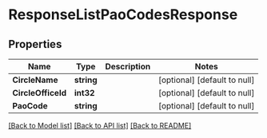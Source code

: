 # ResponseListPaoCodesResponse

## Properties
Name | Type | Description | Notes
------------ | ------------- | ------------- | -------------
**CircleName** | **string** |  | [optional] [default to null]
**CircleOfficeId** | **int32** |  | [optional] [default to null]
**PaoCode** | **string** |  | [optional] [default to null]

[[Back to Model list]](../README.md#documentation-for-models) [[Back to API list]](../README.md#documentation-for-api-endpoints) [[Back to README]](../README.md)


